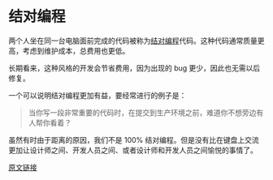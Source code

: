 # 结对编程

两个人坐在同一台电脑面前完成的代码被称为[结对编程](http://www.extremeprogramming.org/rules/pair.html)代码。这种代码通常质量更高，考虑到维护成本，总费用也更低。

长期看来，这种风格的开发会节省费用，因为出现的 bug 更少，因此也无需以后修复。

一个可以说明结对编程更加有益，要经常进行的例子是：

> 当你写一段非常重要的代码时，在提交到生产环境之前，难道你不想旁边有人帮你看着？

虽然有时由于距离的原因，我们不是 100% 结对编程。但是没有比在键盘上交流更加让设计师之间、开发人员之间、或者设计师和开发人员之间愉悦的事情了。

[原文链接](https://thoughtbot.com/playbook/developing/pair-programming)
